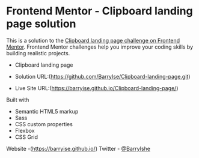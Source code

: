 # Frontend Mentor - Clipboard landing page solution

This is a solution to the [Clipboard landing page challenge on Frontend Mentor](https://www.frontendmentor.io/challenges/clipboard-landing-page-5cc9bccd6c4c91111378ecb9). Frontend Mentor challenges help you improve your coding skills by building realistic projects. 

- Clipboard landing page

- Solution URL:(https://github.com/BarryIse/Clipboard-landing-page.git)
- Live Site URL:(https://barryise.github.io/Clipboard-landing-page/)

Built with
- Semantic HTML5 markup
- Sass
- CSS custom properties
- Flexbox
- CSS Grid

Website -(https://barryise.github.io/)
Twitter - [@BarryIshe](https://www.twitter.com/BarryIshe)